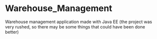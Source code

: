 # Warehouse_Management
Warehouse management application made with Java EE (the project was very rushed, so there may be some things that could have been done better)
